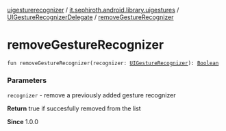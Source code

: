 [uigesturerecognizer](../../index.md) / [it.sephiroth.android.library.uigestures](../index.md) / [UIGestureRecognizerDelegate](index.md) / [removeGestureRecognizer](./remove-gesture-recognizer.md)

# removeGestureRecognizer

`fun removeGestureRecognizer(recognizer: `[`UIGestureRecognizer`](../-u-i-gesture-recognizer/index.md)`): `[`Boolean`](https://kotlinlang.org/api/latest/jvm/stdlib/kotlin/-boolean/index.html)

### Parameters

`recognizer` - remove a previously added gesture recognizer

**Return**
true if succesfully removed from the list

**Since**
1.0.0

